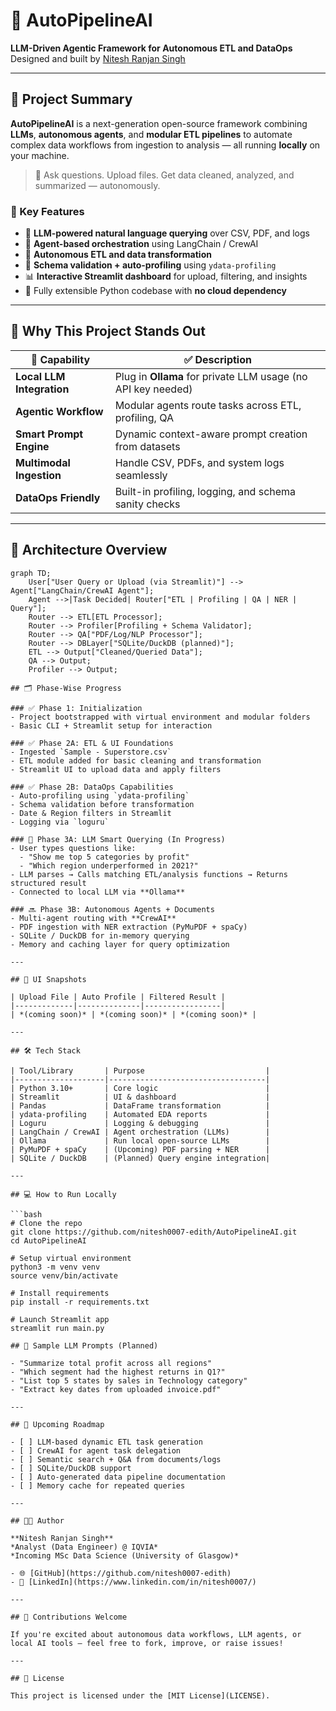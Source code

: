 # 🤖 AutoPipelineAI

**LLM-Driven Agentic Framework for Autonomous ETL and DataOps**  
Designed and built by [Nitesh Ranjan Singh](https://github.com/nitesh0007-edith)

---

## 🚀 Project Summary

**AutoPipelineAI** is a next-generation open-source framework combining **LLMs**, **autonomous agents**, and **modular ETL pipelines** to automate complex data workflows from ingestion to analysis — all running **locally** on your machine.

> 🧠 Ask questions. Upload files. Get data cleaned, analyzed, and summarized — autonomously.

### 🔑 Key Features

- 💬 **LLM-powered natural language querying** over CSV, PDF, and logs
- 🔄 **Agent-based orchestration** using LangChain / CrewAI
- 🧼 **Autonomous ETL and data transformation**
- 🧪 **Schema validation + auto-profiling** using `ydata-profiling`
- 📊 **Interactive Streamlit dashboard** for upload, filtering, and insights
- 🧱 Fully extensible Python codebase with **no cloud dependency**

---

## 🧠 Why This Project Stands Out

| 🚀 Capability | ✅ Description |
|--------------|----------------|
| **Local LLM Integration** | Plug in **Ollama** for private LLM usage (no API key needed) |
| **Agentic Workflow** | Modular agents route tasks across ETL, profiling, QA |
| **Smart Prompt Engine** | Dynamic context-aware prompt creation from datasets |
| **Multimodal Ingestion** | Handle CSV, PDFs, and system logs seamlessly |
| **DataOps Friendly** | Built-in profiling, logging, and schema sanity checks |

---

## 🧱 Architecture Overview

```mermaid
graph TD;
    User["User Query or Upload (via Streamlit)"] --> Agent["LangChain/CrewAI Agent"];
    Agent -->|Task Decided| Router["ETL | Profiling | QA | NER | Query"];
    Router --> ETL[ETL Processor];
    Router --> Profiler[Profiling + Schema Validator];
    Router --> QA["PDF/Log/NLP Processor"];
    Router --> DBLayer["SQLite/DuckDB (planned)"];
    ETL --> Output["Cleaned/Queried Data"];
    QA --> Output;
    Profiler --> Output;

## 🗂️ Phase-Wise Progress

### ✅ Phase 1: Initialization
- Project bootstrapped with virtual environment and modular folders  
- Basic CLI + Streamlit setup for interaction

### ✅ Phase 2A: ETL & UI Foundations
- Ingested `Sample - Superstore.csv`  
- ETL module added for basic cleaning and transformation  
- Streamlit UI to upload data and apply filters

### ✅ Phase 2B: DataOps Capabilities
- Auto-profiling using `ydata-profiling`  
- Schema validation before transformation  
- Date & Region filters in Streamlit  
- Logging via `loguru`

### 🔄 Phase 3A: LLM Smart Querying (In Progress)
- User types questions like:  
  - "Show me top 5 categories by profit"  
  - "Which region underperformed in 2021?"
- LLM parses → Calls matching ETL/analysis functions → Returns structured result  
- Connected to local LLM via **Ollama**

### 🔜 Phase 3B: Autonomous Agents + Documents
- Multi-agent routing with **CrewAI**  
- PDF ingestion with NER extraction (PyMuPDF + spaCy)  
- SQLite / DuckDB for in-memory querying  
- Memory and caching layer for query optimization

---

## 📸 UI Snapshots

| Upload File | Auto Profile | Filtered Result |
|-------------|--------------|-----------------|
| *(coming soon)* | *(coming soon)* | *(coming soon)* |

---

## 🛠️ Tech Stack

| Tool/Library       | Purpose                           |
|--------------------|-----------------------------------|
| Python 3.10+       | Core logic                        |
| Streamlit          | UI & dashboard                    |
| Pandas             | DataFrame transformation          |
| ydata-profiling    | Automated EDA reports             |
| Loguru             | Logging & debugging               |
| LangChain / CrewAI | Agent orchestration (LLMs)        |
| Ollama             | Run local open-source LLMs        |
| PyMuPDF + spaCy    | (Upcoming) PDF parsing + NER      |
| SQLite / DuckDB    | (Planned) Query engine integration|

---

## 💻 How to Run Locally

```bash
# Clone the repo
git clone https://github.com/nitesh0007-edith/AutoPipelineAI.git
cd AutoPipelineAI

# Setup virtual environment
python3 -m venv venv
source venv/bin/activate

# Install requirements
pip install -r requirements.txt

# Launch Streamlit app
streamlit run main.py

## 💬 Sample LLM Prompts (Planned)

- "Summarize total profit across all regions"  
- "Which segment had the highest returns in Q1?"  
- "List top 5 states by sales in Technology category"  
- "Extract key dates from uploaded invoice.pdf"

---

## 🧠 Upcoming Roadmap

- [ ] LLM-based dynamic ETL task generation  
- [ ] CrewAI for agent task delegation  
- [ ] Semantic search + Q&A from documents/logs  
- [ ] SQLite/DuckDB support  
- [ ] Auto-generated data pipeline documentation  
- [ ] Memory cache for repeated queries

---

## 👨‍💻 Author

**Nitesh Ranjan Singh**  
*Analyst (Data Engineer) @ IQVIA*  
*Incoming MSc Data Science (University of Glasgow)*

- 🌐 [GitHub](https://github.com/nitesh0007-edith)  
- 🔗 [LinkedIn](https://www.linkedin.com/in/nitesh0007/)

---

## 🙌 Contributions Welcome

If you're excited about autonomous data workflows, LLM agents, or local AI tools — feel free to fork, improve, or raise issues!

---

## 📄 License

This project is licensed under the [MIT License](LICENSE).


